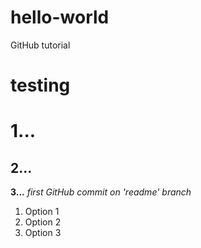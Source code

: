 # hello-world
GitHub tutorial

# testing
# 1...
## 2...
**3...**
*first GitHub commit on 'readme' branch*
1. Option 1
2. Option 2
3. Option 3
